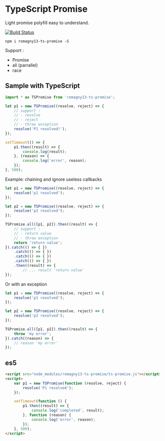 # TypeScript Promise

Light promise polyfill  easy to understand.

[![Build Status](https://travis-ci.org/romagny13/ts-promise.svg?branch=master)](https://travis-ci.org/romagny13/ts-promise)

```
npm i romagny13-ts-promise -S
```

Support :
- Promise
- all (parrallel)
- race

## Sample with TypeScript

```js
import * as TSPromise from 'romagny13-ts-promise';

let p1 = new TSPromise((resolve, reject) => {
    // support :
    // - resolve 
    // - reject
    // - throw exception
    resolve('P1 resolved!');
});

setTimeout(() => {
    p1.then((result) => {
        console.log(result);
    }, (reason) => {
        console.log('error', reason);
    });
}, 500);
```

Example: chaining and ignore useless callbacks 

```js
let p1 = new TSPromise((resolve, reject) => {
    resolve('p1 resolved');
});

let p2 = new TSPromise((resolve, reject) => {
    resolve('p2 resolved');
});

TSPromise.all([p1, p2]).then((result) => {
    // support :
    // - return value
    // - throw exception
    return 'return value';
}).catch(() => { })
    .catch(() => { })
    .catch(() => { })
    .catch(() => { })
    .then((result) => {
        // ... result 'return value'
});
```
Or with an exception

```js
let p1 = new TSPromise((resolve, reject) => {
    resolve('p1 resolved');
});

let p2 = new TSPromise((resolve, reject) => {
    resolve('p2 resolved');
});

TSPromise.all([p1, p2]).then((result) => {
    throw 'my error';
}).catch((reason) => { 
    // reason 'my error'
});
```

## es5

```html
<script src="node_modules/romagny13-ts-promise/ts-promise.js"></script>
<script>
    var p1 = new TSPromise(function (resolve, reject) {
        resolve('P1 resolved');
    });

    setTimeout(function () {
        p1.then((result) => {
            console.log('completed', result);
        }, function (reason) {
            console.log('error', reason);
        });
    }, 500);
</script>
```
